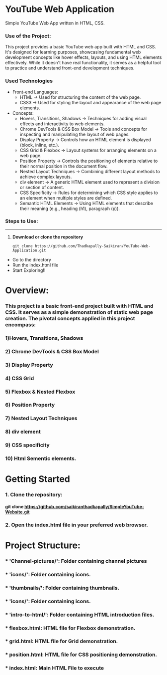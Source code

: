 # YouTube Web Application
Simple YouTube Web App written in HTML, CSS.

### Use of the Project:
This project provides a basic YouTube web app built with HTML and CSS. It's designed for learning purposes, showcasing fundamental web development concepts like hover effects, layouts, and using HTML elements effectively.  While it doesn't have real functionality, it serves as a helpful tool to practice and understand front-end development techniques.

### Used Technologies
- Front-end Languages:
  - HTML -> Used for structuring the content of the web page.
  - CSS3 -> Used for styling the layout and appearance of the web page elements.
- Concepts:
  - Hovers, Transitions, Shadows -> Techniques for adding visual effects and interactivity to web elements.
  - Chrome DevTools & CSS Box Model -> Tools and concepts for inspecting and manipulating the layout of web pages.
  - Display Property -> Controls how an HTML element is displayed (block, inline, etc.).
  - CSS Grid & Flexbox -> Layout systems for arranging elements on a web page.
  - Position Property -> Controls the positioning of elements relative to their normal position in the document flow.
  - Nested Layout Techniques -> Combining different layout methods to achieve complex layouts.
  - div element -> A generic HTML element used to represent a division or section of content.
  - CSS Specificity -> Rules for determining which CSS style applies to an element when multiple styles are defined.
  - Semantic HTML Elements -> Using HTML elements that describe their meaning (e.g., heading (h1), paragraph (p)).

### Steps to Use:
---

1. **Download or clone the repository**
   ```shell
   git clone https://github.com/Thadkapally-Saikiran/YouTube-Web-Application.git
   
  - Go to the directory
  - Run the index.html file
  - Start Exploring!!
    

# Overview:
### This project is a basic front-end project built with HTML and CSS. It serves as a simple demonstration of static web page creation. The pivotal concepts applied in this project encompass: 
### 1)Hovers, Transitions, Shadows 
### 2) Chrome DevTools & CSS Box Model 
### 3) Display Property 
### 4) CSS Grid 
### 5) Flexbox & Nested Flexbox 
### 6) Position Property 
### 7) Nested Layout Techniques 
### 8) div element 
### 9) CSS specificity 
### 10) Html Sementic elements. 
# Getting Started
### 1. Clone the repository:
####     git clone https://github.com/saikiranthadkapally/SimpleYouTube-Website.git
### 2. Open the index.html file in your preferred web browser.

# Project Structure:
### * 'Channel-pictures/': Folder containing channel pictures
### * 'icons/': Folder containing icons.
### * 'thumbnails/': Folder containing thumbnails.
### * 'icons/': Folder containing icons.
### * 'intro-to-html/': Folder containing HTML introduction files.
### * flexbox.html: HTML file for Flexbox demonstration.
### * grid.html: HTML file for Grid demonstration.
### * position.html: HTML file for CSS positioning demonstration.
### * index.html: Main HTML File to execute
